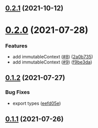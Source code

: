 ## [0.2.1](https://github.com/zcong1993/context-async-hooks/compare/v0.2.0...v0.2.1) (2021-10-12)

# [0.2.0](https://github.com/zcong1993/context-async-hooks/compare/v0.1.2...v0.2.0) (2021-07-28)

### Features

- add immutableContext ([#8](https://github.com/zcong1993/context-async-hooks/issues/8)) ([2a0b735](https://github.com/zcong1993/context-async-hooks/commit/2a0b73569f8d6a4badf41f6c90fdb65243331734))
- add immutableContext ([#9](https://github.com/zcong1993/context-async-hooks/issues/9)) ([f9be3da](https://github.com/zcong1993/context-async-hooks/commit/f9be3da6a525de34289db5eca416daec868f6bf9))

## [0.1.2](https://github.com/zcong1993/context-async-hooks/compare/v0.1.1...v0.1.2) (2021-07-27)

### Bug Fixes

- export types ([eefd05e](https://github.com/zcong1993/context-async-hooks/commit/eefd05ed22de4cfdfd8748a0559cc549b86397b8))

## [0.1.1](https://github.com/zcong1993/context-async-hooks/compare/v0.1.0...v0.1.1) (2021-07-26)

